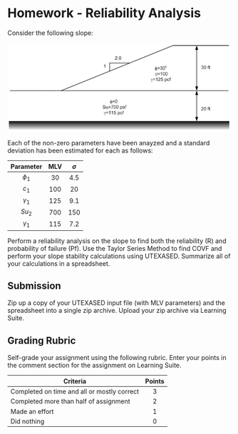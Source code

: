 # Homework - Reliability Analysis

Consider the following slope:

![hw_fig.png](hw_fig.png)

Each of the non-zero parameters have been anayzed and a standard deviation has been estimated for each as follows:

| Parameter  | MLV | $\sigma$ |
|:----------:|:---:|:--------:|
|  $\phi_1$  | 30  |   4.5    |
|   $c_1$    | 100 |    20    |
| $\gamma_1$ | 125 |   9.1    |
|   $Su_2$   | 700 |   150    |
| $\gamma_1$ | 115 |   7.2    |

Perform a reliability analysis on the slope to find both the reliability (R) and probability of failure (Pf). Use the Taylor Series Method to find COVF and perform your slope stability calculations using UTEXASED. Summarize all of your calculations in a spreadsheet.

## Submission

Zip up a copy of your UTEXASED input file (with MLV parameters) and the spreadsheet into a single zip archive. Upload your zip archive via Learning Suite.

## Grading Rubric

Self-grade your assignment using the following rubric. Enter your points in the comment section for the assignment on Learning Suite.

| Criteria                                    | Points |
|---------------------------------------------|:------:|
| Completed on time and all or mostly correct |   3    |
| Completed more than half of assignment      |   2    |
| Made an effort                              |   1    |
| Did nothing                                 |   0    |